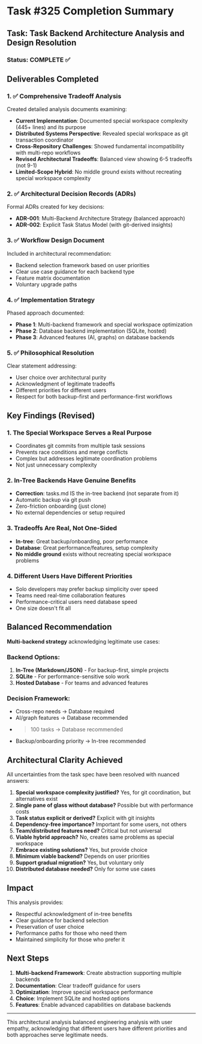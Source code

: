 # Task #325 Completion Summary

## Task: Task Backend Architecture Analysis and Design Resolution

### Status: COMPLETE ✅

## Deliverables Completed

### 1. ✅ Comprehensive Tradeoff Analysis
Created detailed analysis documents examining:
- **Current Implementation**: Documented special workspace complexity (445+ lines) and its purpose
- **Distributed Systems Perspective**: Revealed special workspace as git transaction coordinator
- **Cross-Repository Challenges**: Showed fundamental incompatibility with multi-repo workflows
- **Revised Architectural Tradeoffs**: Balanced view showing 6-5 tradeoffs (not 9-1)
- **Limited-Scope Hybrid**: No middle ground exists without recreating special workspace complexity

### 2. ✅ Architectural Decision Records (ADRs)
Formal ADRs created for key decisions:
- **ADR-001**: Multi-Backend Architecture Strategy (balanced approach)
- **ADR-002**: Explicit Task Status Model (with git-derived insights)

### 3. ✅ Workflow Design Document
Included in architectural recommendation:
- Backend selection framework based on user priorities
- Clear use case guidance for each backend type
- Feature matrix documentation
- Voluntary upgrade paths

### 4. ✅ Implementation Strategy
Phased approach documented:
- **Phase 1**: Multi-backend framework and special workspace optimization
- **Phase 2**: Database backend implementation (SQLite, hosted)
- **Phase 3**: Advanced features (AI, graphs) on database backends

### 5. ✅ Philosophical Resolution
Clear statement addressing:
- User choice over architectural purity
- Acknowledgment of legitimate tradeoffs
- Different priorities for different users
- Respect for both backup-first and performance-first workflows

## Key Findings (Revised)

### 1. The Special Workspace Serves a Real Purpose
- Coordinates git commits from multiple task sessions
- Prevents race conditions and merge conflicts
- Complex but addresses legitimate coordination problems
- Not just unnecessary complexity

### 2. In-Tree Backends Have Genuine Benefits
- **Correction**: tasks.md IS the in-tree backend (not separate from it)
- Automatic backup via git push
- Zero-friction onboarding (just clone)
- No external dependencies or setup required

### 3. Tradeoffs Are Real, Not One-Sided
- **In-tree**: Great backup/onboarding, poor performance
- **Database**: Great performance/features, setup complexity
- **No middle ground** exists without recreating special workspace problems

### 4. Different Users Have Different Priorities
- Solo developers may prefer backup simplicity over speed
- Teams need real-time collaboration features
- Performance-critical users need database speed
- One size doesn't fit all

## Balanced Recommendation

**Multi-backend strategy** acknowledging legitimate use cases:

### Backend Options:
1. **In-Tree (Markdown/JSON)** - For backup-first, simple projects
2. **SQLite** - For performance-sensitive solo work
3. **Hosted Database** - For teams and advanced features

### Decision Framework:
- Cross-repo needs → Database required
- AI/graph features → Database recommended  
- >100 tasks → Database recommended
- Backup/onboarding priority → In-tree recommended

## Architectural Clarity Achieved

All uncertainties from the task spec have been resolved with nuanced answers:

1. **Special workspace complexity justified?** Yes, for git coordination, but alternatives exist
2. **Single pane of glass without database?** Possible but with performance costs
3. **Task status explicit or derived?** Explicit with git insights
4. **Dependency-free importance?** Important for some users, not others
5. **Team/distributed features need?** Critical but not universal
6. **Viable hybrid approach?** No, creates same problems as special workspace
7. **Embrace existing solutions?** Yes, but provide choice
8. **Minimum viable backend?** Depends on user priorities
9. **Support gradual migration?** Yes, but voluntary only
10. **Distributed database needed?** Only for some use cases

## Impact

This analysis provides:
- Respectful acknowledgment of in-tree benefits
- Clear guidance for backend selection
- Preservation of user choice
- Performance paths for those who need them
- Maintained simplicity for those who prefer it

## Next Steps

1. **Multi-backend Framework**: Create abstraction supporting multiple backends
2. **Documentation**: Clear tradeoff guidance for users
3. **Optimization**: Improve special workspace performance
4. **Choice**: Implement SQLite and hosted options
5. **Features**: Enable advanced capabilities on database backends

---

This architectural analysis balanced engineering analysis with user empathy, acknowledging that different users have different priorities and both approaches serve legitimate needs.